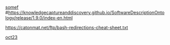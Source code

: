 

[somef](https://knowledgecaptureanddiscovery.github.io/SoftwareDescriptionOntology/release/1.9.0/ontology.ttl)
#https://knowledgecaptureanddiscovery.github.io/SoftwareDescriptionOntology/release/1.9.0/index-en.html


https://catonmat.net/ftp/bash-redirections-cheat-sheet.txt

[oct23](oct2023.md)
